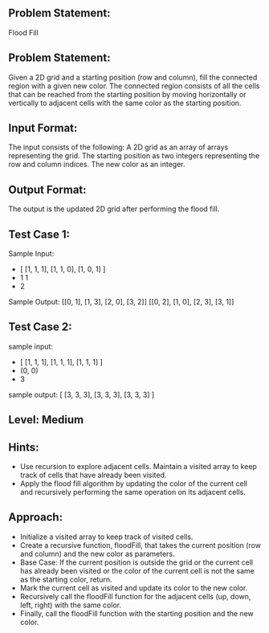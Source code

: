 ## Problem Statement:
Flood Fill


## Problem Statement:
Given a 2D grid and a starting position (row and column), fill the connected region with a given new color. The connected region consists of all the cells that can be reached from the starting position by moving horizontally or vertically to adjacent cells with the same color as the starting position.

## Input Format:
The input consists of the following:
A 2D grid as an array of arrays representing the grid.
The starting position as two integers representing the row and column indices.
The new color as an integer.

## Output Format:
The output is the updated 2D grid after performing the flood fill.

## Test Case 1:
Sample Input:
- [
  [1, 1, 1],
  [1, 1, 0],
  [1, 0, 1]
]
- 1 1
- 2

Sample Output:
[[0, 1], [1, 3], [2, 0], [3, 2]]
[[0, 2], [1, 0], [2, 3], [3, 1]]

## Test Case 2:
sample input: 
- [
  [1, 1, 1],
  [1, 1, 1],
  [1, 1, 1]
]
- (0, 0)
- 3

sample output:
[
  [3, 3, 3],
  [3, 3, 3],
  [3, 3, 3]
]


## Level: Medium

## Hints:
- Use recursion to explore adjacent cells.
Maintain a visited array to keep track of cells that have already been visited.
- Apply the flood fill algorithm by updating the color of the current cell and recursively performing the same operation on its adjacent cells.

## Approach:
- Initialize a visited array to keep track of visited cells.
- Create a recursive function, floodFill, that takes the current position (row and column) and the new color as parameters.
- Base Case:
If the current position is outside the grid or the current cell has already been visited or the color of the current cell is not the same as the starting color, return.
- Mark the current cell as visited and update its color to the new color.
- Recursively call the floodFill function for the adjacent cells (up, down, left, right) with the same color.
- Finally, call the floodFill function with the starting position and the new color.
